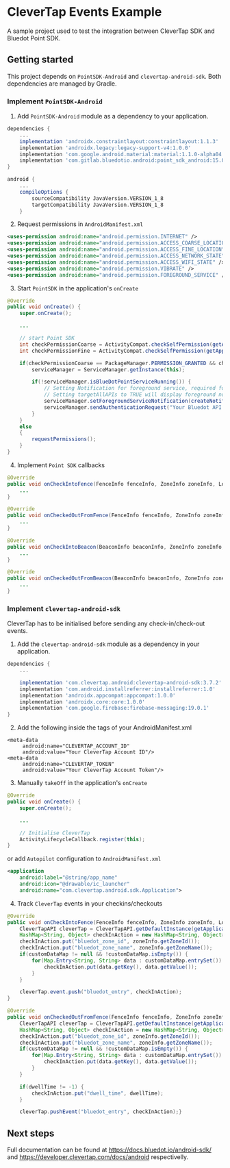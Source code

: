 # CleverTap Events Example

A sample project used to test the integration between CleverTap SDK and Bluedot Point SDK.

## Getting started

This project depends on `PointSDK-Android` and `clevertap-android-sdk`. Both dependencies are managed by Gradle.

### Implement `PointSDK-Android`

1. Add `PointSDK-Android` module as a dependency to your application.

```gradle
dependencies {
    ...
    implementation 'androidx.constraintlayout:constraintlayout:1.1.3'
    implementation 'androidx.legacy:legacy-support-v4:1.0.0'
    implementation 'com.google.android.material:material:1.1.0-alpha04'
    implementation 'com.gitlab.bluedotio.android:point_sdk_android:15.0.0'
}

android {
    ...
    compileOptions {
        sourceCompatibility JavaVersion.VERSION_1_8
        targetCompatibility JavaVersion.VERSION_1_8
    }

```

2. Request permissions in `AndroidManifest.xml`

```xml
<uses-permission android:name="android.permission.INTERNET" />
<uses-permission android:name="android.permission.ACCESS_COARSE_LOCATION" />
<uses-permission android:name="android.permission.ACCESS_FINE_LOCATION" />
<uses-permission android:name="android.permission.ACCESS_NETWORK_STATE" />
<uses-permission android:name="android.permission.ACCESS_WIFI_STATE" />
<uses-permission android:name="android.permission.VIBRATE" />
<uses-permission android:name="android.permission.FOREGROUND_SERVICE" />
```

3. Start `PointSDK` in the application's `onCreate`

```java
@Override
public void onCreate() {
    super.onCreate();

    ...

    // start Point SDK
    int checkPermissionCoarse = ActivityCompat.checkSelfPermission(getApplicationContext(), Manifest.permission.ACCESS_COARSE_LOCATION);
    int checkPermissionFine = ActivityCompat.checkSelfPermission(getApplicationContext(), Manifest.permission.ACCESS_FINE_LOCATION);

    if(checkPermissionCoarse == PackageManager.PERMISSION_GRANTED && checkPermissionFine == PackageManager.PERMISSION_GRANTED) {
        serviceManager = ServiceManager.getInstance(this);

        if(!serviceManager.isBlueDotPointServiceRunning()) {
            // Setting Notification for foreground service, required for Android Oreo and above.
            // Setting targetAllAPIs to TRUE will display foreground notification for Android versions lower than Oreo
            serviceManager.setForegroundServiceNotification(createNotification(), false);
            serviceManager.sendAuthenticationRequest("Your Bluedot API key", this, false);
        }
    }
    else
    {
        requestPermissions();
    }
}
```

4. Implement `Point SDK` callbacks

```java
@Override
public void onCheckIntoFence(FenceInfo fenceInfo, ZoneInfo zoneInfo, LocationInfolocationInfo, Map<String, String> customDataMap, boolean b) {
    ...
}

@Override
public void onCheckedOutFromFence(FenceInfo fenceInfo, ZoneInfo zoneInfo, int dwellTime,Map<String, String> customDataMap) {
    ...
}

@Override
public void onCheckIntoBeacon(BeaconInfo beaconInfo, ZoneInfo zoneInfo, LocationInfolocationInfo, Proximity proximity, Map<String, String> customDataMap, boolean b) {
    ...
}

@Override
public void onCheckedOutFromBeacon(BeaconInfo beaconInfo, ZoneInfo zoneInfo, int dwellTime,Map<String, String> customDataMap) {
    ...
}
```

### Implement `clevertap-android-sdk`

CleverTap has to be initialised before sending any check-in/check-out events.

1. Add the `clevertap-android-sdk` module as a dependency in your application.

```gradle
dependencies {
    ...

    implementation 'com.clevertap.android:clevertap-android-sdk:3.7.2'
    implementation 'com.android.installreferrer:installreferrer:1.0'
    implementation 'androidx.appcompat:appcompat:1.0.0'
    implementation 'androidx.core:core:1.0.0'
    implementation 'com.google.firebase:firebase-messaging:19.0.1'
}
```

2. Add the following inside the <application></application> tags of your AndroidManifest.xml

```
<meta-data  
     android:name="CLEVERTAP_ACCOUNT_ID"  
     android:value="Your CleverTap Account ID"/>  
<meta-data  
     android:name="CLEVERTAP_TOKEN"  
     android:value="Your CleverTap Account Token"/>
```

3. Manually `takeOff` in the application's `onCreate`

```java
@Override
public void onCreate() {
    super.onCreate();

    ...

    // Initialise CleverTap 
    ActivityLifecycleCallback.register(this);
}
```

or add `Autopilot` configuration to `AndroidManifest.xml`

```xml
<application
    android:label="@string/app_name"
    android:icon="@drawable/ic_launcher"
    android:name="com.clevertap.android.sdk.Application">
```

4. Track `CleverTap` events in your checkins/checkouts

```java
@Override
public void onCheckIntoFence(FenceInfo fenceInfo, ZoneInfo zoneInfo, LocationInfo locationInfo, Map<String, String> customDataMap, boolean b) {
    CleverTapAPI cleverTap = CleverTapAPI.getDefaultInstance(getApplicationContext());
    HashMap<String, Object> checkInAction = new HashMap<String, Object>
    checkInAction.put("bluedot_zone_id", zoneInfo.getZoneId());
    checkInAction.put("bluedot_zone_name", zoneInfo.getZoneName());
    if(customDataMap != null && !customDataMap.isEmpty()) {
        for(Map.Entry<String, String> data : customDataMap.entrySet()) {
            checkInAction.put(data.getKey(), data.getValue());
        }
    }

    cleverTap.event.push("bluedot_entry", checkInAction);
}

@Override
public void onCheckedOutFromFence(FenceInfo fenceInfo, ZoneInfo zoneInfo, int dwellTime, Map<String, String> customDataMap) { {
    CleverTapAPI cleverTap = CleverTapAPI.getDefaultInstance(getApplicationContext());
    HashMap<String, Object> checkInAction = new HashMap<String, Object>
    checkInAction.put("bluedot_zone_id", zoneInfo.getZoneId());
    checkInAction.put("bluedot_zone_name", zoneInfo.getZoneName());
    if(customDataMap != null && !customDataMap.isEmpty()) {
        for(Map.Entry<String, String> data : customDataMap.entrySet()) {
            checkInAction.put(data.getKey(), data.getValue());
        }
    }

    if(dwellTime != -1) {
        checkInAction.put("dwell_time", dwellTime);
    }

    cleverTap.pushEvent("bluedot_entry", checkInAction);}
```

## Next steps
Full documentation can be found at https://docs.bluedot.io/android-sdk/ and https://developer.clevertap.com/docs/android respectivelly.
